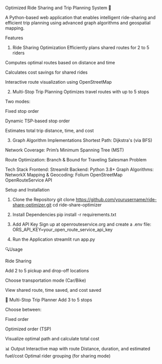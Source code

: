 Optimized Ride Sharing and Trip Planning System 🚗

A Python-based web application that enables intelligent ride-sharing and efficient trip planning using advanced graph algorithms and geospatial mapping.

Features
1. Ride Sharing Optimization
Efficiently plans shared routes for 2 to 5 riders

Computes optimal routes based on distance and time

Calculates cost savings for shared rides

Interactive route visualization using OpenStreetMap

2. Multi-Stop Trip Planning
Optimizes travel routes with up to 5 stops

Two modes:

Fixed stop order

Dynamic TSP-based stop order

Estimates total trip distance, time, and cost

3. Graph Algorithm Implementations
Shortest Path: Dijkstra's (via BFS)

Network Coverage: Prim’s Minimum Spanning Tree (MST)

Route Optimization: Branch & Bound for Traveling Salesman Problem

Tech Stack
Frontend: Streamlit
Backend: Python 3.8+
Graph Algorithms: NetworkX
Mapping & Geocoding:
Folium
OpenStreetMap
OpenRouteService API

Setup and Installation
1. Clone the Repository
git clone https://github.com/yourusername/ride-share-optimizer.git
cd ride-share-optimizer

2. Install Dependencies
pip install -r requirements.txt

3. Add API Key
Sign up at openrouteservice.org and create a .env file:
ORS_API_KEY=your_open_route_service_api_key

4. Run the Application
streamlit run app.py

🔍Usage

 Ride Sharing

Add 2 to 5 pickup and drop-off locations

Choose transportation mode (Car/Bike)

View shared route, time saved, and cost saved

🧭 Multi-Stop Trip Planner
Add 3 to 5 stops

Choose between:

Fixed order

Optimized order (TSP)

Visualize optimal path and calculate total cost

📊 Output
Interactive map with route
Distance, duration, and estimated fuel/cost
Optimal rider grouping (for sharing mode)

